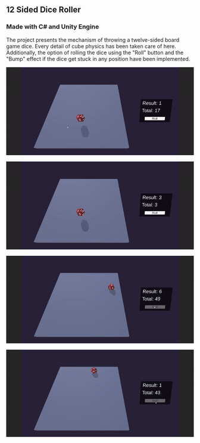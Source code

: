 ## 12 Sided Dice Roller
### Made with C# and Unity Engine

The project presents the mechanism of throwing a twelve-sided board game dice. Every detail of cube physics has been taken care of here. 
Additionally, the option of rolling the dice using the "Roll" button and the "Bump" effect if the dice get stuck in any position have been implemented.

<p align="center">
  <img src="Image/DragAndRoll.gif"/>
</p>
<p align="center">
  <img src="Image/DragAndRoll2.gif"/>
</p>
<p align="center">
  <img src="Image/Roll.gif"/>
</p>
<p align="center">
  <img src="Image/RollAndBump.gif"/>
</p>
